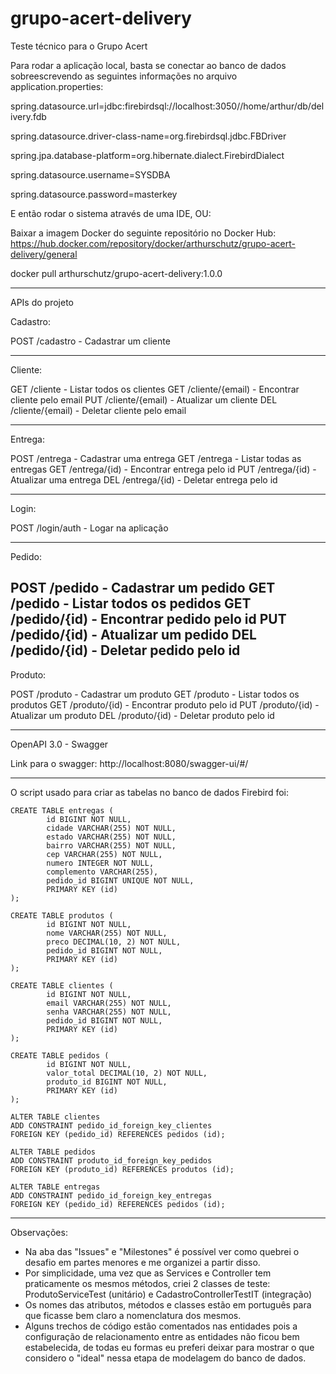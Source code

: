# grupo-acert-delivery
Teste técnico para o Grupo Acert

Para rodar a aplicação local, basta se conectar ao banco de dados sobreescrevendo as seguintes informações no arquivo application.properties:

spring.datasource.url=jdbc:firebirdsql://localhost:3050//home/arthur/db/delivery.fdb

spring.datasource.driver-class-name=org.firebirdsql.jdbc.FBDriver

spring.jpa.database-platform=org.hibernate.dialect.FirebirdDialect

spring.datasource.username=SYSDBA

spring.datasource.password=masterkey

E então rodar o sistema através de uma IDE, OU:

Baixar a imagem Docker do seguinte repositório no Docker Hub: https://hub.docker.com/repository/docker/arthurschutz/grupo-acert-delivery/general

docker pull arthurschutz/grupo-acert-delivery:1.0.0
___________________________________________________________________________________________________________
APIs do projeto

Cadastro:

POST /cadastro - Cadastrar um cliente

----------------------------------
Cliente:

GET /cliente - Listar todos os clientes
GET /cliente/{email) - Encontrar cliente pelo email
PUT /cliente/{email) - Atualizar um cliente
DEL /cliente/{email) - Deletar cliente pelo email

----------------------------------
Entrega:

POST /entrega - Cadastrar uma entrega
GET /entrega - Listar todas as entregas
GET /entrega/{id) - Encontrar entrega pelo id
PUT /entrega/{id) - Atualizar uma entrega
DEL /entrega/{id) - Deletar entrega pelo id

----------------------------------
Login:

POST /login/auth - Logar na aplicação

----------------------------------
Pedido:

POST /pedido - Cadastrar um pedido
GET /pedido - Listar todos os pedidos
GET /pedido/{id) - Encontrar pedido pelo id
PUT /pedido/{id) - Atualizar um pedido
DEL /pedido/{id) - Deletar pedido pelo id
----------------------------------
Produto:

POST /produto - Cadastrar um produto
GET /produto - Listar todos os produtos
GET /produto/{id) - Encontrar produto pelo id
PUT /produto/{id) - Atualizar um produto
DEL /produto/{id) - Deletar produto pelo id
___________________________________________________________________________________________________________
OpenAPI 3.0 - Swagger

Link para o swagger: http://localhost:8080/swagger-ui/#/
___________________________________________________________________________________________________________

O script usado para criar as tabelas no banco de dados Firebird foi:

	CREATE TABLE entregas (
			id BIGINT NOT NULL,
			cidade VARCHAR(255) NOT NULL,
			estado VARCHAR(255) NOT NULL,
			bairro VARCHAR(255) NOT NULL,
			cep VARCHAR(255) NOT NULL,
			numero INTEGER NOT NULL,
			complemento VARCHAR(255),
			pedido_id BIGINT UNIQUE NOT NULL,
			PRIMARY KEY (id)
	);

	CREATE TABLE produtos (
			id BIGINT NOT NULL,
			nome VARCHAR(255) NOT NULL,
			preco DECIMAL(10, 2) NOT NULL,
			pedido_id BIGINT NOT NULL,
			PRIMARY KEY (id)
	);

	CREATE TABLE clientes (
			id BIGINT NOT NULL,
			email VARCHAR(255) NOT NULL,
			senha VARCHAR(255) NOT NULL,
			pedido_id BIGINT NOT NULL,
			PRIMARY KEY (id)
	);

	CREATE TABLE pedidos (
			id BIGINT NOT NULL,
			valor_total DECIMAL(10, 2) NOT NULL,
			produto_id BIGINT NOT NULL,
			PRIMARY KEY (id)
	);

	ALTER TABLE clientes
	ADD CONSTRAINT pedido_id_foreign_key_clientes
	FOREIGN KEY (pedido_id) REFERENCES pedidos (id);

	ALTER TABLE pedidos
	ADD CONSTRAINT produto_id_foreign_key_pedidos
	FOREIGN KEY (produto_id) REFERENCES produtos (id);

	ALTER TABLE entregas
	ADD CONSTRAINT pedido_id_foreign_key_entregas
	FOREIGN KEY (pedido_id) REFERENCES pedidos (id);
___________________________________________________________________________________________________________

Observações:

- Na aba das "Issues" e "Milestones" é possível ver como quebrei o desafio em partes menores e me organizei a partir disso.
- Por simplicidade, uma vez que as Services e Controller tem praticamente os mesmos métodos, criei 2 classes de teste: ProdutoServiceTest (unitário) e CadastroControllerTestIT (integração)
- Os nomes das atributos, métodos e classes estão em português para que ficasse bem claro a nomenclatura dos mesmos.
- Alguns trechos de código estão comentados nas entidades pois a configuração de relacionamento entre as entidades não ficou bem estabelecida, de todas eu formas eu preferi deixar para mostrar o que considero o "ideal" nessa etapa de modelagem do banco de dados.
